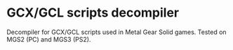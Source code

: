 # GCX/GCL scripts decompiler

Decompiler for GCX/GCL scripts used in Metal Gear Solid games. Tested on MGS2 (PC) and MGS3 (PS2).
